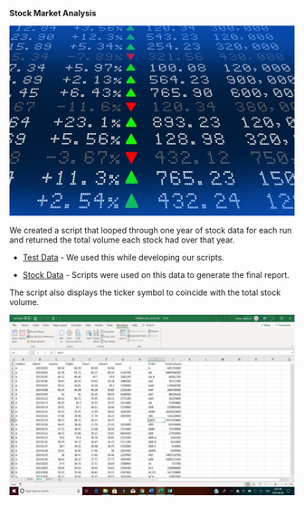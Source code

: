 **Stock Market Analysis**

![image](https://github.com/Sbagni/VBA-Macro/blob/master/Images/stockmarket.jpg)

We created a script that looped through one year of stock data for each run and returned the total volume each stock had over that year.
* [Test Data](Resources/alphabtical_testing.xlsx) - We used this while developing our scripts.

* [Stock Data](Resources/Multiple_year_stock_data.xlsx) - Scripts were used on this data to generate the final report.

The script also displays the ticker symbol to coincide with the total stock volume.

![screenshot](https://github.com/Sbagni/VBA-Macro/blob/master/screenshot2.png)



